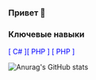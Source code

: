 ### Привет 👋

### Ключевые навыки
<span style="color:blue">[ C# ]</span><span style="color:blue">[ PHP ]</span>
<span style="color:blue">[ PHP ]</span> 


![Anurag's GitHub stats](https://github-readme-stats.vercel.app/api?username=Dreeedy&show_icons=true&theme=jolly&bg_color=3B2F61&border_color=3B2F61&icon_color=FD303F&locale=ru&title_color=FD303F&hide=stars,prs,issues,contribs)
